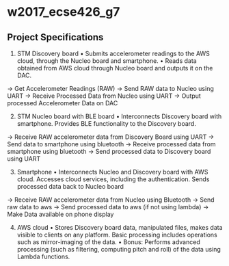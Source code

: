 # w2017_ecse426_g7

## Project Specifications
1. STM Discovery board
• Submits accelerometer readings to the AWS cloud, through the Nucleo board and
smartphone.
• Reads data obtained from AWS cloud through Nucleo board and outputs it on the DAC.

-> Get Accelerometer Readings (RAW)
-> Send RAW data to Nucleo using UART
-> Receive Processed Data from Nucleo using UART
-> Output processed Accelerometer Data on DAC

2. STM Nucleo board with BLE board
• Interconnects Discovery board with smartphone. Provides BLE functionality to the
Discovery board.

-> Receive RAW accelerometer data from Discovery Board using UART
-> Send data to smartphone using bluetooth
-> Receive processed data from smartphone using bluetooth
-> Send processed data to Discovery board using UART

3. Smartphone
• Interconnects Nucleo and Discovery board with AWS cloud. Accesses cloud services, including the authentication. Sends processed data back to Nucleo board

-> Receive RAW accelerometer data from Nucleo using Bluetooth
-> Send raw data to aws
-> Send processed data to aws (if not using lambda)
-> Make Data available on phone display


4. AWS cloud
• Stores Discovery board data, manipulated files, makes data visible to clients on any
platform. Basic processing includes operations such as mirror-imaging of the data.
• Bonus: Performs advanced processing (such as filtering, computing pitch and roll) of the
data using Lambda functions.
